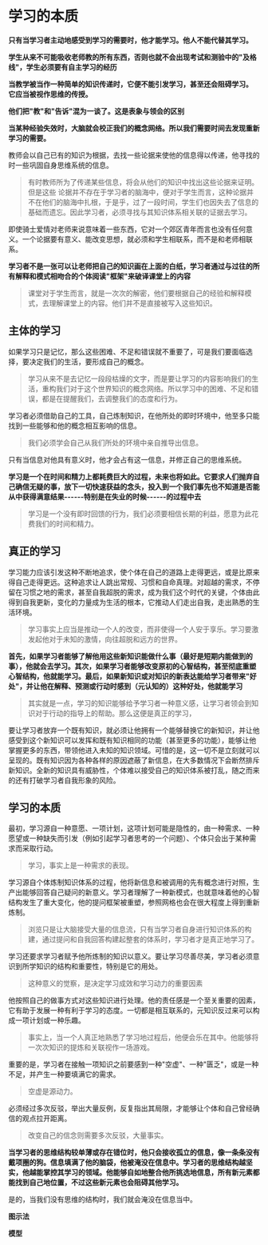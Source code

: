 
# 学习的本质
**只有当学习者主动地感受到学习的需要时，他才能学习。他人不能代替其学习。**

**学生从来不可能吸收老师教的所有东西，否则也就不会出现考试和测验中的"及格线"，学生必须要有自主学习的经历**

**当教学被当作一种简单的知识传递时，它便不能引发学习，甚至还会阻碍学习。 它应当被视作思维的传授。**

**他们把"教"和"告诉"混为一谈了。这是表象与领会的区别**

**当某种经验失效时，大脑就会校正我们的概念网络。所以我们需要时间去发现重新学习的需要。**

教师会以自己已有的知识为根据，去找一些论据来使他的信息得以传递，他寻找的时一些巩固自身思维系统的信息。

>有时教师所为了传递某些信息，将会从他们的知识中找出这些论据来证明。但是这些 论据并不存在于学习者的脑海中，便对于学生而言，这种论据并不在他们的脑海中扎根，于是乎，过了一段时间，学生们也因失去了信息的基础而遗忘。因此学习者，必须寻找与其知识体系相关联的证据去学习。

即使骑士爱情对老师来说意味着一些东西，它对一个郊区青年而言也没有任何意义。一个论据要有意义、能改变思想，就必须和学生相联系，而不是和老师相联系。

**学习者不是一张可以让老师把自己的知识画在上面的白纸，学习者通过与过往的所有解释和模式相吻合的个体阅读"框架"来破译课堂上的内容**

>课堂对于学生而言，就是一次次的解密，他们要根据自己的经验和解释模式，去理解课堂上的内容。他们并不是直接被写入这些知识。


## 主体的学习
如果学习只是记忆，那么这些困难、不足和错误就不重要了，可是我们要面临选择，要决定我们的生活，要形成自己的概念。

>学习从来不是去记忆一段段枯燥的文字，而是要让学习的内容影响我们的生活，重构我们对于这个世界知识的概念网络。所以学习中的困难、不足和错误，都是在提醒我们，去调整我们的态度和行为。

学习者必须借助自己的工具，自己炼制知识，在他所处的即时环境中，他至多只能找到一些能够和他的概念相互影响的信息。

>我们必须学会自己从我们所处的环境中亲自推导出信息。

只有当信息对他具有意义时，他才会占有这一信息，并修正自己的思维系统。

**学习是一个在时间和精力上都耗费巨大的过程，未来也将如此。它要求人们抛弃自己确信无疑的事，放下一切快速获益的念头，投入到一个我们事先也不知道是否能从中获得满意结果------特别是在失业的时候------的过程中去**

>学习是一个没有即时回馈的行为，我们必须要相信长期的利益，愿意为此花费我们的时间和精力。


## 真正的学习
学习能力应该引发这种不断地追求，使个体在自己的道路上走得更远，或是比原来得自己走得更远。这种追求让人跳出常规、习惯和自命真理。对超越的需求，不停留在习惯之地的需求，甚至自我超脱的需求，成为我们这个时代的关键，个体由此得到自我更新，变化的力量成为生活的根本，它推动人们走出自我，走出熟悉的生活环境。

>学习事实上应当是推动一个人的改变，而非使得一个人安于享乐。学习要激发起他对于未知的激情，向往超脱和远方的世界。

**首先，如果学习者能够了解他用这些新知识能做什么事（最好是短期内能做到的事），他就会去学习。其次，如果学习者能够改变原初的心智结构，甚至彻底重塑心智结构，他就能学习。最后，如果新知识或对知识的新表达能给学习者带来"好处"，并让他在解释、预测或行动时感到（元认知的）这种好处，他就能学习**

>其实就是一点，学习的知识能够给予学习者一种意义感，让学习者领会到知识对于行动的指导上的帮助。那么这便是真正的学习，

要让学习者放弃一个既有知识，就必须让他拥有一个能够替换它的新知识，并让他感受到这个新知识可以发挥和既有知识相同的功能（甚至更多的功能），能够让他掌握更多的东西，带领他进入未知的知识领域。可惜的是，这一切不是立刻就可以呈现的。既有知识因为各种各样的原因遮蔽了新信息，在大多数情况下会断然排斥新知识。全新的知识具有威胁性，个体难以接受自己的知识体系被打乱，随之而来的还有打破学习者自我形象的风险。

## 学习的本质
最初，学习源自一种意愿、一项计划，这项计划可能是隐性的，由一种需求、一种愿望或一种缺失而引发（例如引起学习者思考的一个问题）、个体只会出于某种需求而采取行动。

>学习，事实上是一种需求的表现。

学习源自个体炼制知识体系的过程，他将新信息和被调用的先有概念进行对照，生产出能够回答自己疑问的新意义。学习者理解了一种新模式，也就意味着他的心智结构发生了重大变化，他的提问框架被重塑，参照网格也会在很大程度上得到重新炼制。

>浏览只是让大脑接受大量的信息流，只有当学习者自身进行知识体系的构建，通过提问和自我回答构建起整套的体系时，学习者才是真正地学习了。

学习还要求学习者赋予他所炼制的知识以意义。要让学习尽善尽美，学习者必须意识到所学知识的结构和重要性，特别是它的用处。

>这种意义的觉察，是决定学习成效和学习动力的重要因素

他按照自己的做事方式对这些知识进行处理。他的责任感是一个至关重要的因素，它有助于发展一种有利于学习的态度。一切都是相互联系的，元知识反过来可以构成一项计划或一种乐趣。

>事实上，当一个人真正地熟悉了学习地过程后，他便会乐在其中。他能够将一次次知识的提炼和关联视作一场游戏。

重要的是，学习者在接触一项知识之前要感到一种"空虚"、一种"匮乏"，或是一种不足，并产生一种要填满它的需求。

>空虚是源动力。

必须经过多次反驳，举出大量反例，反复指出其局限，才能够让个体和自己曾经确信的观点拉开距离。

>改变自己的信念则需要多次反驳，大量事实。

**当学习者的思维结构较单薄或存在错位时，他只会接收孤立的信息，像一条条没有戴项圈的狗。信息填满了他的脑袋，他被淹没在信息中。学习者的思维结构越坚实，他越能掌控其学习的领域。他能够自如地整合他所挑选地信息，所有新元素都能找到自己地位置，不过这些新元素也会阻碍其他学习。**

是的，当我们没有思维的结构时，我们就会淹没在信息当中。

**图示法**

**模型**


<!--stackedit_data:
eyJoaXN0b3J5IjpbMTM0MTI1OTE0NV19
-->